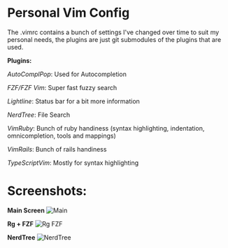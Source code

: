 # Personal Vim Config


The .vimrc contains a bunch of settings I've changed over time to suit my personal needs, the plugins are just git submodules of the plugins that are used.

**Plugins:**

*AutoComplPop*: Used for Autocompletion


*FZF/FZF Vim*: Super fast fuzzy search


*Lightline*: Status bar for a bit more information


*NerdTree*: File Search


*VimRuby*: Bunch of ruby handiness (syntax highlighting, indentation, omnicompletion, tools and mappings)


*VimRails*: Bunch of rails handiness 


*TypeScriptVim*: Mostly for syntax highlighting



# **Screenshots:**

**Main Screen**
![Main](https://user-images.githubusercontent.com/31668643/89466168-552bc780-d741-11ea-9887-7a0e9dc023db.png)

**Rg + FZF**
![Rg FZF](https://user-images.githubusercontent.com/31668643/89466164-53620400-d741-11ea-826e-df1a20627911.png)

**NerdTree**
![NerdTree](https://user-images.githubusercontent.com/31668643/89466149-50ffaa00-d741-11ea-98f2-77d4197ef9e3.png)
